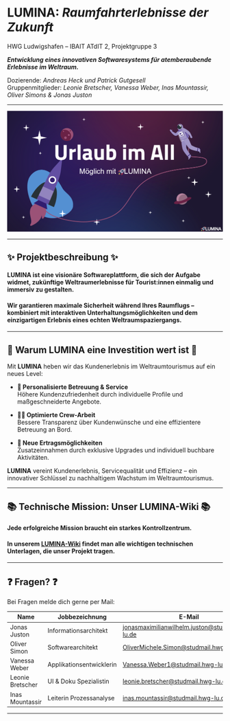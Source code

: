 # LUMINA: *Raumfahrterlebnisse der Zukunft*

HWG Ludwigshafen – IBAIT ATdIT 2, Projektgruppe 3

***Entwicklung eines innovativen Softwaresystems für atemberaubende Erlebnisse im Weltraum.***

Dozierende: *Andreas Heck und Patrick Gutgesell*  
Gruppenmitglieder: *Leonie Bretscher, Vanessa Weber, Inas Mountassir, Oliver Simons & Jonas Juston*

---

![TitlePicture](docs/Images/PictureForTitle.png)

---


## ✨ Projektbeschreibung ✨

#### **LUMINA** ist eine visionäre Softwareplattform, die sich der Aufgabe widmet, zukünftige Weltraumerlebnisse für Tourist:innen einmalig und immersiv zu gestalten. 

#### Wir garantieren maximale Sicherheit während Ihres Raumflugs – kombiniert mit interaktiven Unterhaltungsmöglichkeiten und dem einzigartigen Erlebnis eines echten Weltraumspaziergangs.

---

## 🚀 Warum LUMINA eine Investition wert ist 🚀 

Mit **LUMINA** heben wir das Kundenerlebnis im Weltraumtourismus auf ein neues Level:

- **🎯 Personalisierte Betreuung & Service**  
  Höhere Kundenzufriedenheit durch individuelle Profile und maßgeschneiderte Angebote.  

- **🧑‍🚀 Optimierte Crew-Arbeit**  
  Bessere Transparenz über Kundenwünsche und eine effizientere Betreuung an Bord.  

- **💸 Neue Ertragsmöglichkeiten**  
  Zusatzeinnahmen durch exklusive Upgrades und individuell buchbare Aktivitäten.  

**LUMINA** vereint Kundenerlebnis, Servicequalität und Effizienz – ein innovativer Schlüssel zu nachhaltigem Wachstum im Weltraumtourismus.

---

## 📚 Technische Mission: Unser LUMINA-Wiki 📚

#### Jede erfolgreiche Mission braucht ein starkes Kontrollzentrum.  
#### In unserem **[LUMINA-Wiki](https://github.com/Solimon12/ATdIT2_IBAIT23_G3_InFlight/wiki)** findet man alle wichtigen technischen Unterlagen, die unser Projekt tragen.
---


## ❓ Fragen? ❓

Bei Fragen melde dich gerne per Mail:  

| **Name**           | **Jobbezeichnung**        | **E-Mail**                          |
|--------------------|---------------------------|-------------------------------------|
| Jonas Juston       | Informationsarchitekt     | jonasmaximilianwilhelm.juston@studmail.hwg-lu.de          |
| Oliver Simon       | Softwarearchitekt         | OliverMichele.Simon@studmail.hwg-lu.de|
| Vanessa Weber      | Applikationsentwicklerin  | Vanessa.Weber1@studmail.hwg-lu.de            |
| Leonie Bretscher   | UI & Doku Spezialistin    | leonie.bretscher@studmail.hwg-lu.de               |
| Inas Mountassir    | Leiterin Prozessanalyse   | inas.mountassir@studmail.hwg-lu.de      |


---

